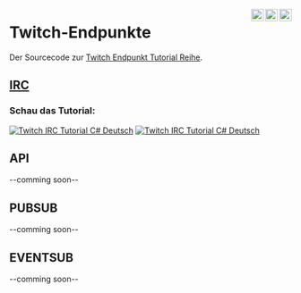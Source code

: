 [<img align="right" alt="P90Ez | Twitter" width="22px" src="https://cdn.jsdelivr.net/npm/simple-icons@v3/icons/twitter.svg" />](https://twitter.com/P90Eazy)
[<img align="right" alt="P90Ez | YouTube" width="22px" src="https://cdn.jsdelivr.net/npm/simple-icons@v3/icons/youtube.svg" />](https://p90ez.com/abop90code)
[<img align="right" alt="P90Ez | PayPal" width="22px" src="https://cdn.jsdelivr.net/npm/simple-icons@v3/icons/paypal.svg" />](https://paypal.me/p90ez)
# Twitch-Endpunkte

Der Sourcecode zur [Twitch Endpunkt Tutorial Reihe](https://p90ez.com/pl/twitchendpunkte).

## [IRC](https://github.com/P90Ez/Twitch-Endpunkte/tree/main/IRC)
### Schau das Tutorial:
[![Twitch IRC Tutorial C# Deutsch](https://img.youtube.com/vi/_hs0MF7MPAc/maxresdefault.jpg)](https://www.youtube.com/watch?v=_hs0MF7MPAc)
[![Twitch IRC Tutorial C# Deutsch](https://yt-embed.herokuapp.com/embed?v=_hs0MF7MPAc)](https://www.youtube.com/watch?v=_hs0MF7MPAc)

## API
--comming soon--

## PUBSUB
--comming soon--

## EVENTSUB
--comming soon--
